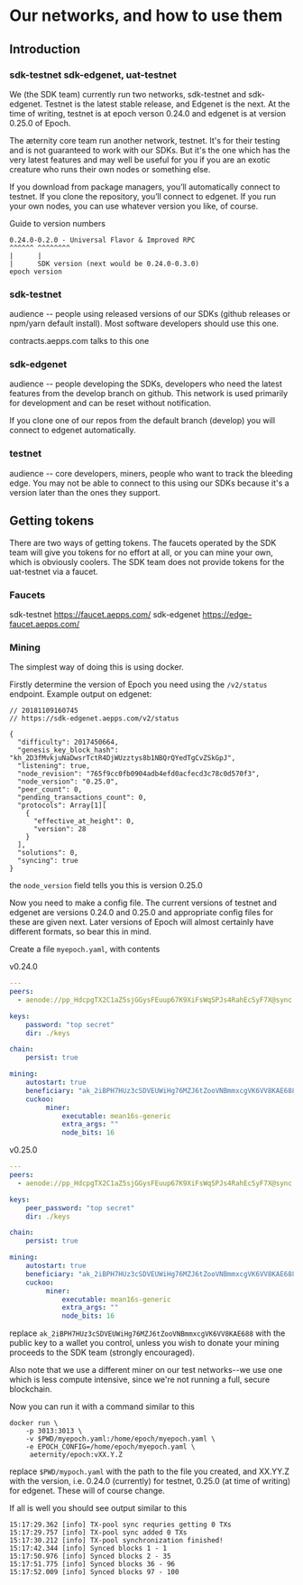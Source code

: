 # Our networks, and how to use them

## Introduction

### sdk-testnet sdk-edgenet, uat-testnet

 We (the SDK team) currently run two networks, sdk-testnet and sdk-edgenet. Testnet is the latest stable release, and Edgenet is the next. At the time of writing, testnet is at epoch verson 0.24.0 and edgenet is at version 0.25.0 of Epoch.
 
The æternity core team run another network, testnet. It's for their testing and is not guaranteed to work with our SDKs. But it's the one which has the very latest features and may well be useful for you if you are an exotic creature who runs their own nodes or something else.

If you download from package managers, you’ll automatically connect to testnet. If you clone the repository, you’ll connect to edgenet. If you run your own nodes, you can use whatever version you like, of course.

Guide to version numbers

```
0.24.0-0.2.0 - Universal Flavor & Improved RPC
^^^^^^ ^^^^^^^^ 
|      |
|      SDK version (next would be 0.24.0-0.3.0)
epoch version
```


### sdk-testnet

audience -- people using released versions of our SDKs (github releases or npm/yarn default install). Most software developers should use this one.

contracts.aepps.com talks to this one


### sdk-edgenet

audience -- people developing the SDKs, developers who need the latest features from the develop branch on github. This network is used primarily for development and can be reset without notification.

If you clone one of our repos from the default branch (develop) you will connect to edgenet automatically. 

### testnet

audience -- core developers, miners, people who want to track the bleeding edge. You may not be able to connect to this using our SDKs because it's a version later than the ones they support.

## Getting tokens


There are two ways of getting tokens. The faucets operated by the SDK team will give you tokens for no effort at all, or you can mine your own, which is obviously coolers. The SDK team does not provide tokens for the uat-testnet via a faucet.

### Faucets

sdk-testnet https://faucet.aepps.com/
sdk-edgenet https://edge-faucet.aepps.com/

### Mining

The simplest way of doing this is using docker.

Firstly determine the version of Epoch you need using the `/v2/status` endpoint. Example output on edgenet:

```javascript=
// 20181109160745
// https://sdk-edgenet.aepps.com/v2/status

{
  "difficulty": 2017450664,
  "genesis_key_block_hash": "kh_2D3fMvkjuNaDwsrTctR4DjWUzztys8b1NBQrQYedTgCvZSkGpJ",
  "listening": true,
  "node_revision": "765f9cc0fb0904adb4efd0acfecd3c78c0d570f3",
  "node_version": "0.25.0",
  "peer_count": 0,
  "pending_transactions_count": 0,
  "protocols": Array[1][
    {
      "effective_at_height": 0,
      "version": 28
    }
  ],
  "solutions": 0,
  "syncing": true
}
```

the `node_version` field tells you this is version 0.25.0

Now you need to make a config file. The current versions of testnet and edgenet are versions 0.24.0 and 0.25.0 and appropriate config files for these are given next. Later versions of Epoch will almost certainly have different formats, so bear this in mind.

Create a file `myepoch.yaml`, with contents

v0.24.0
```yaml
---
peers:
  - aenode://pp_HdcpgTX2C1aZ5sjGGysFEuup67K9XiFsWqSPJs4RahEcSyF7X@sync.sdk-testnet.aepps.com:3015

keys:
    password: "top secret"
    dir: ./keys

chain:
    persist: true

mining:
    autostart: true
    beneficiary: "ak_2iBPH7HUz3cSDVEUWiHg76MZJ6tZooVNBmmxcgVK6VV8KAE688"
    cuckoo:
         miner:
             executable: mean16s-generic
             extra_args: ""
             node_bits: 16

```

v0.25.0
```yaml
---
peers:
  - aenode://pp_HdcpgTX2C1aZ5sjGGysFEuup67K9XiFsWqSPJs4RahEcSyF7X@sync.sdk-edgenet.aepps.com:3015

keys:
    peer_password: "top secret"
    dir: ./keys

chain:
    persist: true

mining:
    autostart: true
    beneficiary: "ak_2iBPH7HUz3cSDVEUWiHg76MZJ6tZooVNBmmxcgVK6VV8KAE688"
    cuckoo:
         miner:
             executable: mean16s-generic
             extra_args: ""
             node_bits: 16
```

replace `ak_2iBPH7HUz3cSDVEUWiHg76MZJ6tZooVNBmmxcgVK6VV8KAE688` with the public key to a wallet you control, unless you wish to donate your mining proceeds to the SDK team (strongly encouraged).

Also note that we use a different miner on our test networks--we use one which is less compute intensive, since we're not running a full, secure blockchain.

Now you can run it with a command similar to this
```shell
docker run \ 
    -p 3013:3013 \
    -v $PWD/myepoch.yaml:/home/epoch/myepoch.yaml \   
    -e EPOCH_CONFIG=/home/epoch/myepoch.yaml \
     aeternity/epoch:vXX.Y.Z
```
replace `$PWD/mypoch.yaml` with the path to the file you created, and XX.YY.Z with the version, i.e. 0.24.0 (currently) for testnet, 0.25.0 (at time of writing) for edgenet. These will of course change.

If all is well you should see output similar to this
```
15:17:29.362 [info] TX-pool sync requries getting 0 TXs
15:17:29.757 [info] TX-pool sync added 0 TXs
15:17:30.212 [info] TX-pool synchronization finished!
15:17:42.344 [info] Synced blocks 1 - 1
15:17:50.976 [info] Synced blocks 2 - 35
15:17:51.775 [info] Synced blocks 36 - 96
15:17:52.009 [info] Synced blocks 97 - 100
```
